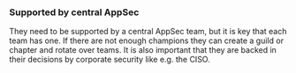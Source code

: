 ### Supported by central AppSec

They need to be supported by a central AppSec team, but it is key that each team has one. If there are not enough champions they can create a guild or chapter and rotate over teams. It is also important that they are backed in their decisions by corporate security like e.g. the CISO.


